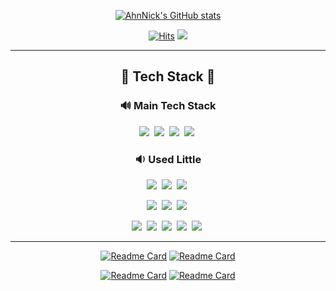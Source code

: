 <div align=center>

[![AhnNick's GitHub stats](https://github-readme-stats.vercel.app/api?username=AhnNick&show_icons=true&theme=vue)](https://github.com/anuraghazra/github-readme-stats)

</div>
<div align=center>
  
[![Hits](https://hits.seeyoufarm.com/api/count/incr/badge.svg?url=https%3A%2F%2Fgithub.com%2FAhnNick&count_bg=%2386D14E&title_bg=%234B4D47&icon=github.svg&icon_color=%23EDF1E6&title=hits&edge_flat=false)](https://hits.seeyoufarm.com)
  <a href="https://velog.io/@ahnick"><img src="https://img.shields.io/badge/AhnNick's Tech Velog-11B48A?style=flat-square&logo=Vimeo&logoColor=white&link=https://velog.io/@ahnick"/></a>
  

</div>

---

<h2 align='center'> 🔨 Tech Stack 🔨 </h2>
<h3 align=center> 🔊 Main Tech Stack </h3>
<p align=center>
  <img src="https://img.shields.io/badge/Java-007396?style=flat-square&logo=Java&logoColor=white"/></a>&nbsp
  <img src="https://img.shields.io/badge/SpringBoot-6DB33F?style=flat-square&logo=Spring&logoColor=white"/></a>&nbsp
  <img src="https://img.shields.io/badge/Docker-2496ED?style=flat-square&logo=Docker&logoColor=white"/></a>&nbsp
  <img src="https://img.shields.io/badge/AmazonAWS-232F3E?style=flat-square&logo=Amazon-AWS&logoColor=white"/></a>&nbsp
</p>

<h3 align=center> 🔉 Used Little </h3>
<p align=center>
  <img src="https://img.shields.io/badge/Python-3776AB?style=flat-square&logo=Python&logoColor=white"/></a>&nbsp
  <img src="https://img.shields.io/badge/Kotlin-0095D5?style=flat-square&logo=Kotlin&logoColor=white"/></a>&nbsp
  <img src="https://img.shields.io/badge/Swift-FA7343?style=flat-square&logo=Swift&logoColor=white"/></a>&nbsp
</p>
<p align=center>
  <img src="https://img.shields.io/badge/Jira-0052CC?style=flat-square&logo=Jira&logoColor=white"/></a>&nbsp
  <img src="https://img.shields.io/badge/ElasticStack-005571?style=flat-square&logo=Elastic-Stack&logoColor=white"/></a>&nbsp
  <img src="https://img.shields.io/badge/RabbitMQ-FF6600?style=flat-square&logo=RabbitMQ&logoColor=white"/></a>&nbsp
</p>
<p align=center>
  <img src="https://img.shields.io/badge/React-61DAFB?style=flat-square&logo=React&logoColor=black"/></a>&nbsp
  <img src="https://img.shields.io/badge/Flask-000000?style=flat-square&logo=Flask&logoColor=white"/></a>&nbsp
  <img src="https://img.shields.io/badge/MariaDB-003545?style=flat-square&logo=MariaDB&logoColor=white"/></a>&nbsp
  <img src="https://img.shields.io/badge/MySQL-4479A1?style=flat-square&logo=MySQL&logoColor=white"/></a>&nbsp
  <img src="https://img.shields.io/badge/Tensorflow-FF6F00?style=flat-square&logo=Tensorflow&logoColor=white"/></a>&nbsp
</p>

---

<div align=center>

[![Readme Card](https://github-readme-stats.vercel.app/api/pin/?username=Silicon-Valley-Online-Internship&repo=PillGood_MainWAS&theme=vue)](https://github.com/Silicon-Valley-Online-Internship/PillGood_MainWAS)
[![Readme Card](https://github-readme-stats.vercel.app/api/pin/?username=AhnNick&repo=TIL&theme=vue)](https://github.com/AhnNick/TIL)

[![Readme Card](https://github-readme-stats.vercel.app/api/pin/?username=AhnNick&repo=NetworkRouting&theme=vue)](https://github.com/AhnNick/NetworkRouting)
[![Readme Card](https://github-readme-stats.vercel.app/api/pin/?username=AhnNick&repo=ImageProcessing&theme=vue)](https://github.com/AhnNick/ImageProcessing)

</div>
